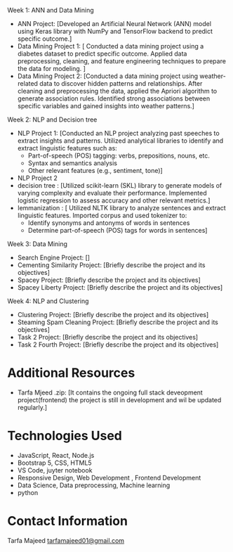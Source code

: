 Week 1: ANN and Data Mining
- ANN Project: [Developed an Artificial Neural Network (ANN) model using Keras library with NumPy and TensorFlow backend to predict specific outcome.]
- Data Mining Project 1: [ Conducted a data mining project using a diabetes dataset to predict specific outcome. Applied data preprocessing, cleaning, and feature engineering techniques to prepare the data for modeling. ]
- Data Mining Project 2: [Conducted a data mining project using weather-related data to discover hidden patterns and relationships. After cleaning and preprocessing the data, applied the Apriori algorithm to generate association rules. Identified strong associations between specific  variables and gained insights into weather patterns.]

Week 2: NLP and Decision tree
- NLP Project 1: [Conducted an NLP project analyzing past speeches to extract insights and patterns. Utilized analytical libraries to identify and extract linguistic features such as:
    - Part-of-speech (POS) tagging: verbs, prepositions, nouns, etc.
    - Syntax and semantics analysis
    - Other relevant features (e.g., sentiment, tone)]
- NLP Project 2
- decision tree : [Utilized scikit-learn (SKL) library to generate models of varying complexity and evaluate their performance. Implemented logistic regression to assess accuracy and other relevant metrics.]
- lemmanization : [ Utilized NLTK library to analyze sentences and extract linguistic features. Imported corpus and used tokenizer to:
    - Identify synonyms and antonyms of words in sentences
    - Determine part-of-speech (POS) tags for words in sentences]

Week 3: Data Mining
- Search Engine Project: []
- Cementing Similarity Project: [Briefly describe the project and its objectives]
- Spacey Project: [Briefly describe the project and its objectives]
- Spacey Liberty Project: [Briefly describe the project and its objectives]

Week 4: NLP and Clustering
- Clustering Project: [Briefly describe the project and its objectives]
- Steaming Spam Cleaning Project: [Briefly describe the project and its objectives]
- Task 2 Project: [Briefly describe the project and its objectives]
- Task 2 Fourth Project: [Briefly describe the project and its objectives]

# Additional Resources
- Tarfa Mjeed .zip: [It contains the ongoing full stack deveopment project(frontend) the project is still in development and wil be updated regularly.]

# Technologies Used
- JavaScript, React, Node.js
- Bootstrap 5, CSS, HTML5
- VS Code, juyter notebook
- Responsive Design, Web Development , Frontend Development
- Data Science, Data preprocessing, Machine learning 
- python

# Contact Information
Tarfa Majeed
tarfamajeed01@gmail.com
